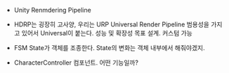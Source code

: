 - Unity Renmdering Pipeline

- HDRP는 굉장히 고사양, 우리는 URP Universal Render Pipeline 범용성을 가지고 있어서 Universal이 붙는다. 성능 및 확장성 목표 설계. 커스텀 가능

- FSM  State가 객체를 조종한다. State의 변화는 객체 내부에서 해줘야겠지.

- CharacterController 컴포넌트. 어떤 기능일까?